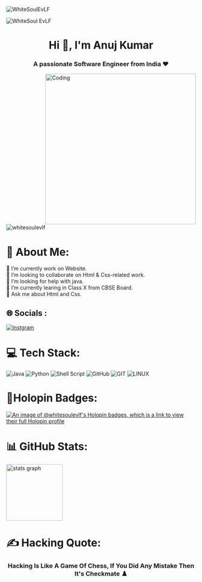 ![WhiteSoulEvLF](https://img.shields.io/badge/WhiteSoul-EvLF%20%F0%9F%94%A5-greenyellow?style=flat&logo=github)

![WhiteSoul EvLF](https://1.bp.blogspot.com/-7A4WynwLsMw/XbBpCXG8fHI/AAAAAAAAMt4/uOa1bpLskYgrwGbllhSu2SDj_Mig8SXJQCLcBGAsYHQ/s1600/2000_600px.gif)

<h1 align="center">Hi 👋, I'm Anuj Kumar</h1>
<h3 align="center">A passionate Software Engineer from India ❤️</h3>

<img align="right" alt="Coding" width="400" src="https://cdn.dribbble.com/users/1162077/screenshots/3848914/programmer.gif">

<p align="left"> <img src="https://komarev.com/ghpvc/?username=whitesoulevlf&label=Profile%20views&color=0e75b6&style=flat" alt="whitesoulevlf" /> </p>

# 💫 About Me:
🔭 I’m currently work on Website.<br>👯 I’m looking to collaborate on Html & Css-related work.<br>🤝 I’m looking for help with java. <br>🌱 I’m currently learing in Class X from CBSE Board.<br>💬 Ask me about Html and Css.


## 🌐 Socials :
[![Instgram](https://img.shields.io/badge/Instagram-E4405F?style=flat&logo=instagram&logoColor=white)](https://instagram.com/oyee.anujkumxrr)

# 💻 Tech Stack:
![Java](https://img.shields.io/badge/java-%23ED8B00.svg?style=flat&logo=java&logoColor=white) ![Python](https://img.shields.io/badge/python-3670A0?style=flat&logo=python&logoColor=ffdd54) ![Shell Script](https://img.shields.io/badge/shell_script-%23121011.svg?style=flat&logo=gnu-bash&logoColor=white) ![GitHub](https://img.shields.io/badge/GitHub-%23121011.svg?style=flat&logo=github&logoColor=white) ![GIT](https://img.shields.io/badge/Git-fc6d26?style=flat&logo=git&logoColor=white) ![LINUX](https://img.shields.io/badge/Linux-FCC624?style=flat&logo=linux&logoColor=black)

# 🕺Holopin Badges:
[![An image of @whitesoulevlf's Holopin badges, which is a link to view their full Holopin profile](https://holopin.me/whitesoulevlf)](https://holopin.io/@whitesoulevlf)

# 📊 GitHub Stats:
<div align="left">
<img src="https://github-readme-stats.vercel.app/api?username=whitesoulevlf&hide_title=false&hide_rank=false&show_icons=true&include_all_commits=true&count_private=true&disable_animations=false&theme=dark&locale=en&hide_border=false" height="150" alt="stats graph" />
</div>

# ✍️ Hacking Quote:
<h3 align="center">Hacking Is Like A Game Of Chess, If You Did Any Mistake Then It's Checkmate ♟️</h3>
